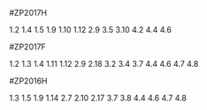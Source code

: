 #ZP2017H

1.2
1.4
1.5
1.9
1.10
1.12
2.9
3.5
3.10
4.2
4.4
4.6




#ZP2017F

1.2
1.3
1.4
1.11
1.12
2.9
2.18
3.2
3.4
3.7
4.4
4.6
4.7
4.8

#ZP2016H

1.3
1.5
1.9
1.14
2.7
2.10
2.17
3.7
3.8
4.4
4.6
4.7
4.8
